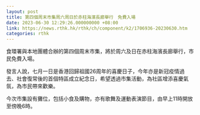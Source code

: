 ```yaml
---
layout: post
title: 第四個周末市集周六周日於赤柱海濱長廊舉行　免費入場
date: 2023-06-30 12:29:26.000000000 +08:00
link: https://news.rthk.hk/rthk/ch/component/k2/1706936-20230630.htm
categories: rthk
---
```


食環署與本地團體合辦的第四個周末市集，將於周六及日在赤柱海濱長廊舉行，市民免費入場。

發言人說，七月一日是香港回歸祖國26周年的喜慶日子，今年亦是新冠疫情過去、社會復常後的首個特區成立紀念日，希望透過市集活動，為社區增添喜慶氣氛，為市民帶來歡樂。

今次市集設有攤位，包括小食及購物，亦有歌舞及運動表演節目，由早上11時開放至傍晚6時。
